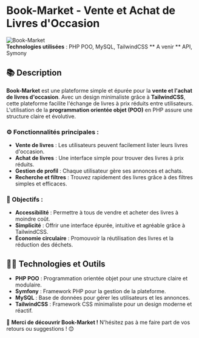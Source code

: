 # Book-Market - Vente et Achat de Livres d'Occasion

![Book-Market](https://img.shields.io/badge/Project-Book_Market-%23333)  
**Technologies utilisées** : PHP POO, MySQL, TailwindCSS
** A venir ** API, Symony

## 📚 Description

**Book-Market** est une plateforme simple et épurée pour la **vente et l'achat de livres d'occasion**. Avec un design minimaliste grâce à **TailwindCSS**, cette plateforme facilite l'échange de livres à prix réduits entre utilisateurs. L'utilisation de la **programmation orientée objet (POO)** en PHP assure une structure claire et évolutive.

### ⚙️ Fonctionnalités principales :
- **Vente de livres** : Les utilisateurs peuvent facilement lister leurs livres d'occasion.
- **Achat de livres** : Une interface simple pour trouver des livres à prix réduits.
- **Gestion de profil** : Chaque utilisateur gère ses annonces et achats.
- **Recherche et filtres** : Trouvez rapidement des livres grâce à des filtres simples et efficaces.

### 🎯 Objectifs :
- **Accessibilité** : Permettre à tous de vendre et acheter des livres à moindre coût.
- **Simplicité** : Offrir une interface épurée, intuitive et agréable grâce à TailwindCSS.
- **Économie circulaire** : Promouvoir la réutilisation des livres et la réduction des déchets.

## 🧑‍💻 Technologies et Outils
- **PHP POO** : Programmation orientée objet pour une structure claire et modulaire.
- **Symfony** : Framework PHP pour la gestion de la plateforme.
- **MySQL** : Base de données pour gérer les utilisateurs et les annonces.
- **TailwindCSS** : Framework CSS minimaliste pour un design moderne et réactif.

🌟 **Merci de découvrir Book-Market !** N'hésitez pas à me faire part de vos retours ou suggestions ! 😊

